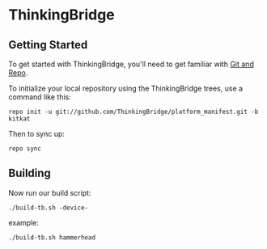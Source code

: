 ThinkingBridge
===========


Getting Started
---------------

To get started with ThinkingBridge, you'll need to get
familiar with [Git and Repo](http://source.android.com/source/initializing.html).

To initialize your local repository using the ThinkingBridge trees, use a command like this:

    repo init -u git://github.com/ThinkingBridge/platform_manifest.git -b kitkat

Then to sync up:

    repo sync
    

Building
--------

Now run our build script:

    ./build-tb.sh -device-

example:

    ./build-tb.sh hammerhead
